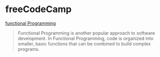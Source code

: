 # freeCodeCamp

[functional Programming](https://github.com/ddammage/freeCodeCamp/blob/main/functionalProgramming)

> Functional Programming is another popular approach to software development. In Functional Programming, code is organized into smaller, basic functions that can be combined to build complex programs.

